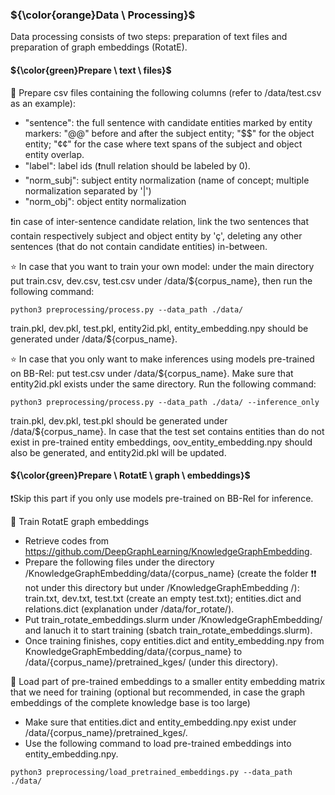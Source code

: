 ### ${\color{orange}Data \ Processing}$

Data processing consists of two steps: preparation of text files and preparation of graph embeddings (RotatE).

#### ${\color{green}Prepare \ text \ files}$

🔴 Prepare csv files containing the following columns (refer to /data/test.csv as an example):

- "sentence": the full sentence with candidate entities marked by entity markers: "@@" before and after the subject entity; "$$" for the object entity; "¢¢" for the case where text spans of the subject and object entity overlap.
- "label": label ids (❗null relation should be labeled by 0).
- "norm_subj": subject entity normalization (name of concept; multiple normalization separated by '|')
- "norm_obj": object entity normalization

❗in case of inter-sentence candidate relation, link the two sentences that contain respectively subject and object entity by 'ç', deleting any other sentences (that do not contain candidate entities) in-between. 

⭐ In case that you want to train your own model: under the main directory put train.csv, dev.csv, test.csv under /data/${corpus_name}, then run the following command:
```
python3 preprocessing/process.py --data_path ./data/
```
train.pkl, dev.pkl, test.pkl, entity2id.pkl, entity_embedding.npy should be generated under /data/${corpus_name}. 

⭐ In case that you only want to make inferences using models pre-trained on BB-Rel: put test.csv under /data/${corpus_name}. Make sure that entity2id.pkl exists under the same directory. Run the following command:
```
python3 preprocessing/process.py --data_path ./data/ --inference_only
```
train.pkl, dev.pkl, test.pkl should be generated under /data/${corpus_name}. In case that the test set contains entities than do not exist in pre-trained entity embeddings, oov_entity_embedding.npy should also be generated, and entity2id.pkl will be updated.


#### ${\color{green}Prepare \ RotatE \ graph \ embeddings}$

❗Skip this part if you only use models pre-trained on BB-Rel for inference.

🔴 Train RotatE graph embeddings

- Retrieve codes from https://github.com/DeepGraphLearning/KnowledgeGraphEmbedding.
- Prepare the following files under the directory /KnowledgeGraphEmbedding/data/{corpus_name} (create the folder ❗❗ not under this directory but under /KnowledgeGraphEmbedding
/): train.txt, dev.txt, test.txt (create an empty test.txt); entities.dict and relations.dict (explanation under /data/for_rotate/).
- Put train_rotate_embeddings.slurm under /KnowledgeGraphEmbedding/ and lanuch it to start training (sbatch train_rotate_embeddings.slurm).
- Once training finishes, copy entities.dict and entity_embedding.npy from KnowledgeGraphEmbedding/data/{corpus_name} to /data/{corpus_name}/pretrained_kges/ (under this directory).

🔴 Load part of pre-trained embeddings to a smaller entity embedding matrix that we need for training (optional but recommended, in case the graph embeddings of the complete knowledge base is too large)

- Make sure that entities.dict and entity_embedding.npy exist under /data/{corpus_name}/pretrained_kges/.
- Use the following command to load pre-trained embeddings into entity_embedding.npy. 
```
python3 preprocessing/load_pretrained_embeddings.py --data_path ./data/
```
